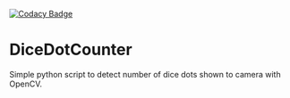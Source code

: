 [![Codacy Badge](https://api.codacy.com/project/badge/Grade/39eba41b77d24e7181d390029fc34762)](https://www.codacy.com/manual/Kryszak/DiceDotCounter?utm_source=github.com&amp;utm_medium=referral&amp;utm_content=Kryszak/DiceDotCounter&amp;utm_campaign=Badge_Grade)

# DiceDotCounter
Simple python script to detect number of dice dots shown to camera with OpenCV.
